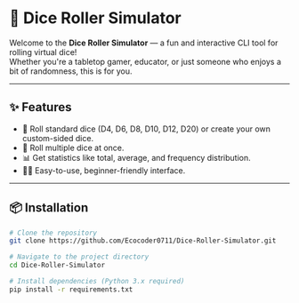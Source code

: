 # 🎲 Dice Roller Simulator

Welcome to the **Dice Roller Simulator** — a fun and interactive CLI tool for rolling virtual dice!  
Whether you're a tabletop gamer, educator, or just someone who enjoys a bit of randomness, this is for you.

---

## ✨ Features

- 🎯 Roll standard dice (D4, D6, D8, D10, D12, D20) or create your own custom-sided dice.
- 🎲 Roll multiple dice at once.
- 📊 Get statistics like total, average, and frequency distribution.
- 🧑‍💻 Easy-to-use, beginner-friendly interface.

---

## 📦 Installation

```bash
# Clone the repository
git clone https://github.com/Ecocoder0711/Dice-Roller-Simulator.git

# Navigate to the project directory
cd Dice-Roller-Simulator

# Install dependencies (Python 3.x required)
pip install -r requirements.txt
